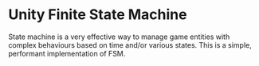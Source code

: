 # Unity Finite State Machine

State machine is a very effective way to manage game entities with complex behaviours based on time and/or various states. This is a simple, performant implementation of FSM.

